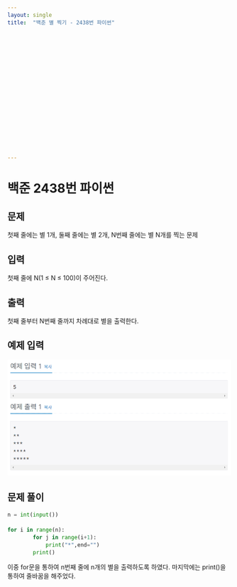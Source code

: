 ```yaml
---
layout: single
title:  "백준 별 찍기 - 2438번 파이썬"

















---
```


# 백준 2438번 파이썬



## 문제

첫째 줄에는 별 1개, 둘째 줄에는 별 2개, N번째 줄에는 별 N개를 찍는 문제

## 입력

첫째 줄에 N(1 ≤ N ≤ 100)이 주어진다.



## 출력

첫째 줄부터 N번째 줄까지 차례대로 별을 출력한다.

## 예제 입력

![baekjoon2438](../images/2021-10-25-baekjoon2438/baekjoon2438.PNG)

## **문제 풀이**

```python
n = int(input())

for i in range(n):
		for j in range(i+1):
			print("*",end="")
		print()
```

이중 for문을 통하여 n번째 줄에 n개의 별을 출력하도록 하였다. 마지막에는 print()을 통하여 줄바꿈을 해주었다.






